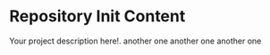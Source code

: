 Repository Init Content
=======================

Your project description here!.
another one
another one
another one
